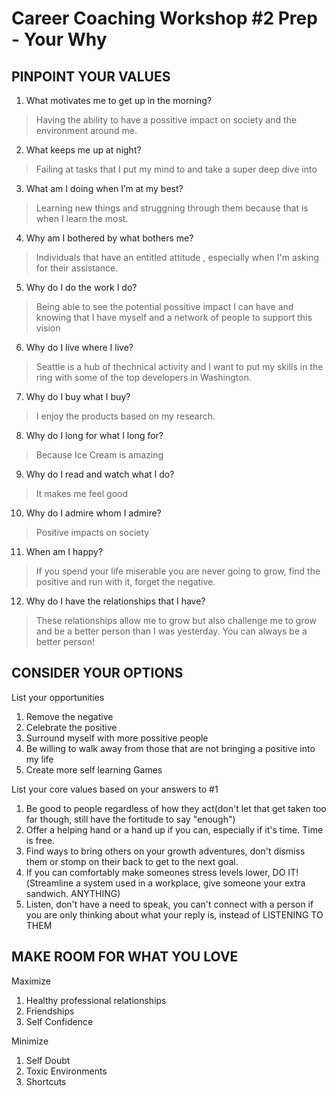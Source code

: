 # Career Coaching Workshop #2 Prep - Your Why

## PINPOINT YOUR VALUES




1. What motivates me to get up
in the morning?

> Having the ability to have a possitive impact on society and the environment around me.

2. What keeps me up at night?

> Failing at tasks that I put my mind to and take a super deep dive into 

3. What am I doing when I’m
at my best?

> Learning new things and struggning through them because that is when I learn the most.

4. Why am I bothered by what
bothers me?

> Individuals that have an entitled attitude , especially when I'm asking for their assistance.

5. Why do I do the work I do?

> Being able to see the potential possitive impact I can have and knowing that I have myself and a network of people to support this vision

6. Why do I live where I live?

> Seattle is a hub of thechnical activity and I want to put my skills in the ring with some of the top developers in Washington.

7. Why do I buy what I buy?

> I enjoy the products based on my research.

8. Why do I long for what I long for?

> Because Ice Cream is amazing

9. Why do I read and watch what I do?

> It makes me feel good

10. Why do I admire whom I admire?

> Positive impacts on society 

11. When am I happy?

> If you spend your life miserable you are never going to grow, find the positive and run with it, forget the negative.

12. Why do I have the relationships
that I have?

> These relationships allow me to grow but also challenge me to grow and be a better person than I was yesterday. You can always be a better person!


## CONSIDER YOUR OPTIONS

List your opportunities

1. Remove the negative
2. Celebrate the positive
3. Surround myself with more possitive people 
4. Be willing to walk away from those that are not bringing a positive into my life
5. Create more self learning Games



List your core values based
on your answers to #1

1. Be good to people regardless of how they act(don't let that get taken too far though, still have the fortitude to say "enough")
2. Offer a helping hand or a hand up if you can, especially if it's time. Time is free.
3. Find ways to bring others on your growth adventures, don't dismiss them  or stomp on their back to get to the next goal.
4. If you can comfortably make someones stress levels lower, DO IT!(Streamline a system used in a workplace, give someone your extra sandwich. ANYTHING)
5. Listen, don't have a need to speak, you can't connect with a person if you are only thinking about what your reply is, instead of LISTENING TO THEM


## MAKE ROOM FOR WHAT YOU LOVE

Maximize 
1. Healthy professional relationships
2. Friendships
3. Self Confidence

Minimize
1. Self Doubt
2. Toxic Environments
3. Shortcuts